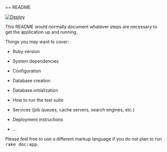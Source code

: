 == README

[![Deploy](https://www.herokucdn.com/deploy/button.png)](https://heroku.com/deploy?template=https://github.com/rskvirskiy/rails_screenshots/tree/master)

This README would normally document whatever steps are necessary to get the
application up and running.

Things you may want to cover:

* Ruby version

* System dependencies

* Configuration

* Database creation

* Database initialization

* How to run the test suite

* Services (job queues, cache servers, search engines, etc.)

* Deployment instructions

* ...


Please feel free to use a different markup language if you do not plan to run
<tt>rake doc:app</tt>.
